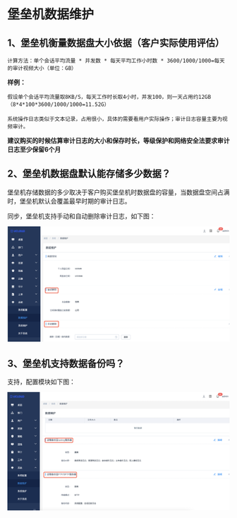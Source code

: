 # 堡垒机数据维护

## 1、堡垒机衡量数据盘大小依据（客户实际使用评估）

    计算方法：单个会话平均流量 * 并发数 * 每天平均工作小时数 * 3600/1000/1000=每天的审计视频大小（单位：GB）
**样例：**

    假设单个会话平均流量取8KB/S，每天工作时长取4小时，并发100，则一天占用约12GB（8*4*100*3600/1000/1000=11.52G）
    
    系统操作日志类似于文本记录，占用很小，具体的需要看用户实际操作；审计日志容量主要为视频审计。

**建议购买的时候估算审计日志的大小和保存时长，等级保护和网络安全法要求审计日志至少保留6个月**


## 2、堡垒机数据盘默认能存储多少数据？

堡垒机存储数据的多少取决于客户购买堡垒机时数据盘的容量，当数据盘空间占满时，堡垒机默认会覆盖最早时期的审计日志。

同步，堡垒机支持手动和自动删除审计日志，如下图：

![](/images/shujuweihu.png)


## 3、堡垒机支持数据备份吗？

支持，配置模块如下图：

![](/images/shujubeifen.png)

